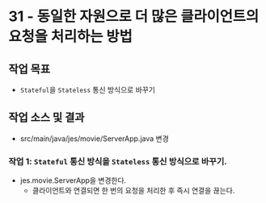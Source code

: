 # 31 - 동일한 자원으로 더 많은 클라이언트의 요청을 처리하는 방법

## 작업 목표

- `Stateful`을 `Stateless` 통신 방식으로 바꾸기

## 작업 소스 및 결과

- src/main/java/jes/movie/ServerApp.java 변경


### 작업 1: `Stateful` 통신 방식을 `Stateless` 통신 방식으로 바꾸기.

- jes.movie.ServerApp을 변경한다.
  - 클라이언트와 연결되면 한 번의 요청을 처리한 후 즉시 연결을 끊는다.
 
